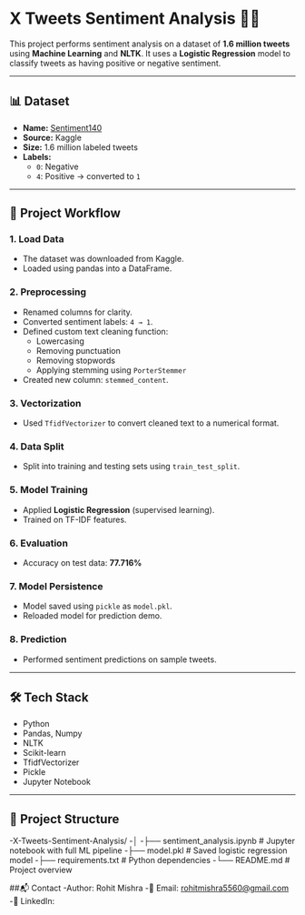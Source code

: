 # X Tweets Sentiment Analysis 🧠💬

This project performs sentiment analysis on a dataset of **1.6 million tweets** using **Machine Learning** and **NLTK**. It uses a **Logistic Regression** model to classify tweets as having positive or negative sentiment.

---

## 📊 Dataset

- **Name:** [Sentiment140](https://www.kaggle.com/datasets/kazanova/sentiment140)  
- **Source:** Kaggle  
- **Size:** 1.6 million labeled tweets  
- **Labels:**
  - `0`: Negative
  - `4`: Positive → converted to `1`

---

## 🚀 Project Workflow

### 1. Load Data
- The dataset was downloaded from Kaggle.
- Loaded using pandas into a DataFrame.

### 2. Preprocessing
- Renamed columns for clarity.
- Converted sentiment labels: `4 → 1`.
- Defined custom text cleaning function:
  - Lowercasing
  - Removing punctuation
  - Removing stopwords
  - Applying stemming using `PorterStemmer`
- Created new column: `stemmed_content`.

### 3. Vectorization
- Used `TfidfVectorizer` to convert cleaned text to a numerical format.

### 4. Data Split
- Split into training and testing sets using `train_test_split`.

### 5. Model Training
- Applied **Logistic Regression** (supervised learning).
- Trained on TF-IDF features.

### 6. Evaluation
- Accuracy on test data: **77.716%**

### 7. Model Persistence
- Model saved using `pickle` as `model.pkl`.
- Reloaded model for prediction demo.

### 8. Prediction
- Performed sentiment predictions on sample tweets.

---

## 🛠️ Tech Stack

- Python
- Pandas, Numpy
- NLTK
- Scikit-learn
- TfidfVectorizer
- Pickle
- Jupyter Notebook

---

## 📂 Project Structure

-X-Tweets-Sentiment-Analysis/
-│
-├── sentiment_analysis.ipynb # Jupyter notebook with full ML pipeline
-├── model.pkl # Saved logistic regression model
-├── requirements.txt # Python dependencies
-└── README.md # Project overview

##📬 Contact
-Author: Rohit Mishra
-📧 Email: rohitmishra5560@gmail.com
-🔗 LinkedIn: [](https://www.linkedin.com/in/rohit-mishra-93s5b/)

